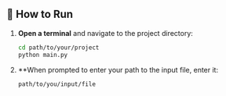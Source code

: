 ## 🚀 How to Run
1. **Open a terminal** and navigate to the project directory:
   ```sh
   cd path/to/your/project
   python main.py
2. **When prompted to enter your path to the input file, enter it:
   ```sh
   path/to/you/input/file
     
